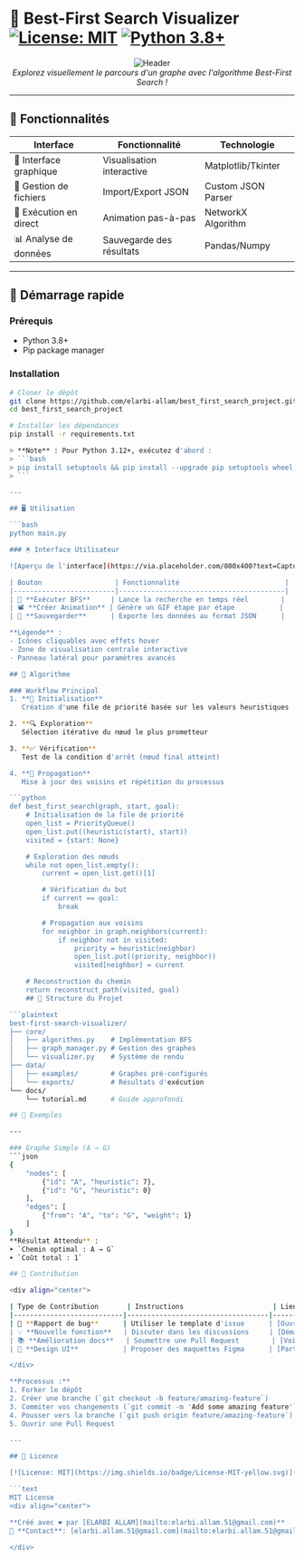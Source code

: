 # 🎯 Best-First Search Visualizer [![License: MIT](https://img.shields.io/badge/License-MIT-yellow.svg)](https://opensource.org/licenses/MIT) [![Python 3.8+](https://img.shields.io/badge/Python-3.8%2B-blue.svg)](https://www.python.org/)

<div align="center">
  <img src="https://img.shields.io/badge/Algorithm-Visualization-important" alt="Header">
  <br>
  <em>Explorez visuellement le parcours d'un graphe avec l'algorithme Best-First Search !</em>
</div>

---

## 🌟 Fonctionnalités

<div align="center">
  
| **Interface**          | **Fonctionnalité**           | **Technologie**       |
|------------------------|------------------------------|-----------------------|
| 🎨 Interface graphique | Visualisation interactive    | Matplotlib/Tkinter    |
| 📁 Gestion de fichiers | Import/Export JSON           | Custom JSON Parser    |
| 🚀 Exécution en direct | Animation pas-à-pas          | NetworkX Algorithm    |
| 📊 Analyse de données  | Sauvegarde des résultats     | Pandas/Numpy          |

</div>

---

## 🚀 Démarrage rapide

### Prérequis

- Python 3.8+
- Pip package manager

### Installation

````bash
# Cloner le dépôt
git clone https://github.com/elarbi-allam/best_first_search_project.git
cd best_first_search_project

# Installer les dépendances
pip install -r requirements.txt

> **Note** : Pour Python 3.12+, exécutez d'abord :
> ```bash
> pip install setuptools && pip install --upgrade pip setuptools wheel
> ```

---

## 🖥️ Utilisation

```bash
python main.py

### 🖲️ Interface Utilisateur

![Aperçu de l'interface](https://via.placeholder.com/800x400?text=Capture+d'écran+UI+avec+boutons+et+graphe)

| Bouton                  | Fonctionnalité                          |
|-------------------------|-----------------------------------------|
| 🎯 **Exécuter BFS**     | Lance la recherche en temps réel        |
| 📽️ **Créer Animation** | Génère un GIF étape par étape           |
| 💾 **Sauvegarder**      | Exporte les données au format JSON      |

**Légende** :
- Icônes cliquables avec effets hover
- Zone de visualisation centrale interactive
- Panneau latéral pour paramètres avancés

## 🧠 Algorithme

### Workflow Principal
1. **🎯 Initialisation**
   Création d'une file de priorité basée sur les valeurs heuristiques

2. **🔍 Exploration**
   Sélection itérative du nœud le plus prometteur

3. **✅ Vérification**
   Test de la condition d'arrêt (nœud final atteint)

4. **🔄 Propagation**
   Mise à jour des voisins et répétition du processus

```python
def best_first_search(graph, start, goal):
    # Initialisation de la file de priorité
    open_list = PriorityQueue()
    open_list.put((heuristic(start), start))
    visited = {start: None}

    # Exploration des nœuds
    while not open_list.empty():
        current = open_list.get()[1]

        # Vérification du but
        if current == goal:
            break

        # Propagation aux voisins
        for neighbor in graph.neighbors(current):
            if neighbor not in visited:
                priority = heuristic(neighbor)
                open_list.put((priority, neighbor))
                visited[neighbor] = current

    # Reconstruction du chemin
    return reconstruct_path(visited, goal)
    ## 📂 Structure du Projet

```plaintext
best-first-search-visualizer/
├── core/
│   ├── algorithms.py    # Implémentation BFS
│   ├── graph_manager.py # Gestion des graphes
│   └── visualizer.py    # Système de rendu
├── data/
│   ├── examples/        # Graphes pré-configurés
│   └── exports/         # Résultats d'exécution
└── docs/
    └── tutorial.md      # Guide approfondi

## 🧪 Exemples

---

### Graphe Simple (A → G)
```json
{
    "nodes": [
        {"id": "A", "heuristic": 7},
        {"id": "G", "heuristic": 0}
    ],
    "edges": [
        {"from": "A", "to": "G", "weight": 1}
    ]
}
**Résultat Attendu** :
➤ `Chemin optimal : A → G`
➤ `Coût total : 1`

## 🤝 Contribution

<div align="center">

| Type de Contribution       | Instructions                      | Lien                      |
|---------------------------|-----------------------------------|--------------------------|
| 🐛 **Rapport de bug**      | Utiliser le template d'issue      | [Ouvrir une issue]()      |
| 💡 **Nouvelle fonction**   | Discuter dans les discussions     | [Démarrer discussion]()   |
| 📚 **Amélioration docs**   | Soumettre une Pull Request        | [Voir le guide]()         |
| 🎨 **Design UI**           | Proposer des maquettes Figma      | [Partager design]()       |

</div>

**Processus :**
1. Forker le dépôt
2. Créer une branche (`git checkout -b feature/amazing-feature`)
3. Commiter vos changements (`git commit -m 'Add some amazing feature'`)
4. Pousser vers la branche (`git push origin feature/amazing-feature`)
5. Ouvrir une Pull Request

---

## 📄 Licence

[![License: MIT](https://img.shields.io/badge/License-MIT-yellow.svg)](https://opensource.org/licenses/MIT)

```text
MIT License
<div align="center">

**Créé avec ❤️ par [ELARBI ALLAM](mailto:elarbi.allam.51@gmail.com)**
📧 **Contact**: [elarbi.allam.51@gmail.com](mailto:elarbi.allam.51@gmail.com)

</div>
````
